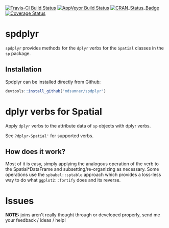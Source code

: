 
[![Travis-CI Build Status](https://travis-ci.org/mdsumner/spdplyr.svg?branch=master)](https://travis-ci.org/mdsumner/spdplyr) [![AppVeyor Build Status](https://ci.appveyor.com/api/projects/status/github/mdsumner/spdplyr?branch=master&svg=true)](https://ci.appveyor.com/project/mdsumner/spdplyr) [![CRAN\_Status\_Badge](http://www.r-pkg.org/badges/version/spdplyr)](https://cran.r-project.org/package=spdplyr) [![Coverage Status](https://img.shields.io/codecov/c/github/mdsumner/spdplyr/master.svg)](https://codecov.io/github/mdsumner/spdplyr?branch=master)

<!-- README.md is generated from README.Rmd. Please edit that file -->
spdplyr
=======

`spdplyr` provides methods for the `dplyr` verbs for the `Spatial` classes in the `sp` package.

Installation
------------

Spdplyr can be installed directly from Github:

``` r
devtools::install_github("mdsumner/spdplyr")
```

dplyr verbs for Spatial
=======================

Apply `dplyr` verbs to the attribute data of `sp` objects with dplyr verbs.

See `?dplyr-Spatial'` for supported verbs.

How does it work?
-----------------

Most of it is easy, simply applying the analogous operation of the verb to the Spatial\*DataFrame and subsetting/re-organizing as necessary. Some operations use the `spbabel::sptable` approach which provides a loss-less way to do what `ggplot2::fortify` does and its reverse.

Issues
======

**NOTE:** joins aren't really thought through or developed properly, send me your feedback / ideas / help!

